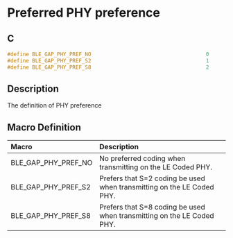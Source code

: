 # Preferred PHY preference

## C

```c
#define BLE_GAP_PHY_PREF_NO                                     0
#define BLE_GAP_PHY_PREF_S2                                     1
#define BLE_GAP_PHY_PREF_S8                                     2
```

## Description

The definition of PHY preference

## Macro Definition

|Macro|Description|
|:---|:---|
|BLE_GAP_PHY_PREF_NO|No preferred coding when transmitting on the LE Coded PHY.|
|BLE_GAP_PHY_PREF_S2|Prefers that S=2 coding be used when transmitting on the LE Coded PHY.|
|BLE_GAP_PHY_PREF_S8|Prefers that S=8 coding be used when transmitting on the LE Coded PHY.|
